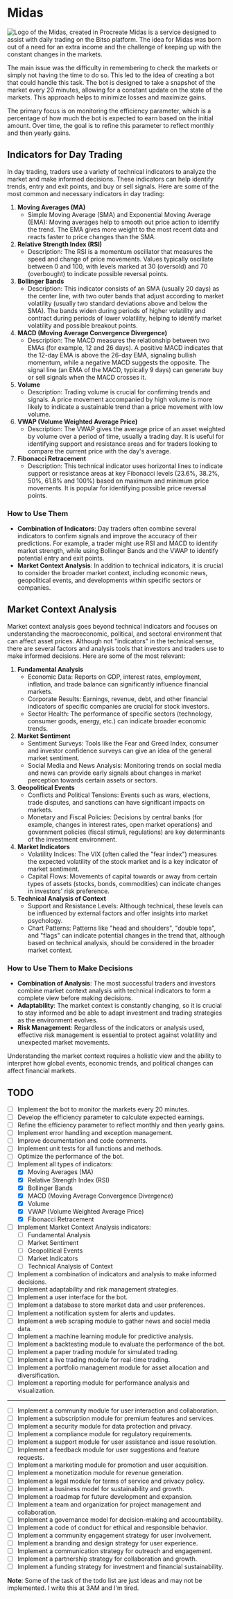 # Midas 
![Logo of the Midas, created in Procreate](assets%2Flogo.png)
Midas is a service designed to assist with daily trading on the Bitso platform. The idea for Midas was born out of a need for an extra income and the challenge of keeping up with the constant changes in the markets. 

The main issue was the difficulty in remembering to check the markets or simply not having the time to do so. This led to the idea of creating a bot that could handle this task. The bot is designed to take a snapshot of the market every 20 minutes, allowing for a constant update on the state of the markets. This approach helps to minimize losses and maximize gains.

The primary focus is on monitoring the efficiency parameter, which is a percentage of how much the bot is expected to earn based on the initial amount. Over time, the goal is to refine this parameter to reflect monthly and then yearly gains.

## Indicators for Day Trading

In day trading, traders use a variety of technical indicators to analyze the market and make informed decisions. These indicators can help identify trends, entry and exit points, and buy or sell signals. Here are some of the most common and necessary indicators in day trading:

1. **Moving Averages (MA)**
   - Simple Moving Average (SMA) and Exponential Moving Average (EMA): Moving averages help to smooth out price action to identify the trend. The EMA gives more weight to the most recent data and reacts faster to price changes than the SMA.
2. **Relative Strength Index (RSI)**
   - Description: The RSI is a momentum oscillator that measures the speed and change of price movements. Values typically oscillate between 0 and 100, with levels marked at 30 (oversold) and 70 (overbought) to indicate possible reversal points.
3. **Bollinger Bands**
   - Description: This indicator consists of an SMA (usually 20 days) as the center line, with two outer bands that adjust according to market volatility (usually two standard deviations above and below the SMA). The bands widen during periods of higher volatility and contract during periods of lower volatility, helping to identify market volatility and possible breakout points.
4. **MACD (Moving Average Convergence Divergence)**
   - Description: The MACD measures the relationship between two EMAs (for example, 12 and 26 days). A positive MACD indicates that the 12-day EMA is above the 26-day EMA, signaling bullish momentum, while a negative MACD suggests the opposite. The signal line (an EMA of the MACD, typically 9 days) can generate buy or sell signals when the MACD crosses it.
5. **Volume**
   - Description: Trading volume is crucial for confirming trends and signals. A price movement accompanied by high volume is more likely to indicate a sustainable trend than a price movement with low volume.
6. **VWAP (Volume Weighted Average Price)**
   - Description: The VWAP gives the average price of an asset weighted by volume over a period of time, usually a trading day. It is useful for identifying support and resistance areas and for traders looking to compare the current price with the day's average.
7. **Fibonacci Retracement**
   - Description: This technical indicator uses horizontal lines to indicate support or resistance areas at key Fibonacci levels (23.6%, 38.2%, 50%, 61.8% and 100%) based on maximum and minimum price movements. It is popular for identifying possible price reversal points.

### How to Use Them

- **Combination of Indicators**: Day traders often combine several indicators to confirm signals and improve the accuracy of their predictions. For example, a trader might use RSI and MACD to identify market strength, while using Bollinger Bands and the VWAP to identify potential entry and exit points.
- **Market Context Analysis**: In addition to technical indicators, it is crucial to consider the broader market context, including economic news, geopolitical events, and developments within specific sectors or companies.

## Market Context Analysis

Market context analysis goes beyond technical indicators and focuses on understanding the macroeconomic, political, and sectoral environment that can affect asset prices. Although not "indicators" in the technical sense, there are several factors and analysis tools that investors and traders use to make informed decisions. Here are some of the most relevant:

1. **Fundamental Analysis**
   - Economic Data: Reports on GDP, interest rates, employment, inflation, and trade balance can significantly influence financial markets.
   - Corporate Results: Earnings, revenue, debt, and other financial indicators of specific companies are crucial for stock investors.
   - Sector Health: The performance of specific sectors (technology, consumer goods, energy, etc.) can indicate broader economic trends.
2. **Market Sentiment**
   - Sentiment Surveys: Tools like the Fear and Greed Index, consumer and investor confidence surveys can give an idea of the general market sentiment.
   - Social Media and News Analysis: Monitoring trends on social media and news can provide early signals about changes in market perception towards certain assets or sectors.
3. **Geopolitical Events**
   - Conflicts and Political Tensions: Events such as wars, elections, trade disputes, and sanctions can have significant impacts on markets.
   - Monetary and Fiscal Policies: Decisions by central banks (for example, changes in interest rates, open market operations) and government policies (fiscal stimuli, regulations) are key determinants of the investment environment.
4. **Market Indicators**
   - Volatility Indices: The VIX (often called the "fear index") measures the expected volatility of the stock market and is a key indicator of market sentiment.
   - Capital Flows: Movements of capital towards or away from certain types of assets (stocks, bonds, commodities) can indicate changes in investors' risk preference.
5. **Technical Analysis of Context**
   - Support and Resistance Levels: Although technical, these levels can be influenced by external factors and offer insights into market psychology.
   - Chart Patterns: Patterns like "head and shoulders", "double tops", and "flags" can indicate potential changes in the trend that, although based on technical analysis, should be considered in the broader market context.

### How to Use Them to Make Decisions

- **Combination of Analysis**: The most successful traders and investors combine market context analysis with technical indicators to form a complete view before making decisions.
- **Adaptability**: The market context is constantly changing, so it is crucial to stay informed and be able to adapt investment and trading strategies as the environment evolves.
- **Risk Management**: Regardless of the indicators or analysis used, effective risk management is essential to protect against volatility and unexpected market movements.

Understanding the market context requires a holistic view and the ability to interpret how global events, economic trends, and political changes can affect financial markets.

## TODO
- [ ] Implement the bot to monitor the markets every 20 minutes.
- [ ] Develop the efficiency parameter to calculate expected earnings.
- [ ] Refine the efficiency parameter to reflect monthly and then yearly gains.
- [ ] Implement error handling and exception management.
- [ ] Improve documentation and code comments.
- [ ] Implement unit tests for all functions and methods.
- [ ] Optimize the performance of the bot.
- [ ] Implement all types of indicators:
    - [X] Moving Averages (MA)
    - [X] Relative Strength Index (RSI)
    - [X] Bollinger Bands
    - [X] MACD (Moving Average Convergence Divergence)
    - [X] Volume
    - [X] VWAP (Volume Weighted Average Price)
    - [X] Fibonacci Retracement
- [ ] Implement Market Context Analysis indicators:
    - [ ] Fundamental Analysis
    - [ ] Market Sentiment
    - [ ] Geopolitical Events
    - [ ] Market Indicators
    - [ ] Technical Analysis of Context
- [ ] Implement a combination of indicators and analysis to make informed decisions.
- [ ] Implement adaptability and risk management strategies.
- [ ] Implement a user interface for the bot.
- [ ] Implement a database to store market data and user preferences.
- [ ] Implement a notification system for alerts and updates.
- [ ] Implement a web scraping module to gather news and social media data.
- [ ] Implement a machine learning module for predictive analysis.
- [ ] Implement a backtesting module to evaluate the performance of the bot.
- [ ] Implement a paper trading module for simulated trading.
- [ ] Implement a live trading module for real-time trading.
- [ ] Implement a portfolio management module for asset allocation and diversification.
- [ ] Implement a reporting module for performance analysis and visualization.

--- 
- [ ] Implement a community module for user interaction and collaboration.
- [ ] Implement a subscription module for premium features and services.
- [ ] Implement a security module for data protection and privacy.
- [ ] Implement a compliance module for regulatory requirements.
- [ ] Implement a support module for user assistance and issue resolution.
- [ ] Implement a feedback module for user suggestions and feature requests.
- [ ] Implement a marketing module for promotion and user acquisition.
- [ ] Implement a monetization module for revenue generation.
- [ ] Implement a legal module for terms of service and privacy policy.
- [ ] Implement a business model for sustainability and growth.
- [ ] Implement a roadmap for future development and expansion.
- [ ] Implement a team and organization for project management and collaboration.
- [ ] Implement a governance model for decision-making and accountability.
- [ ] Implement a code of conduct for ethical and responsible behavior.
- [ ] Implement a community engagement strategy for user involvement.
- [ ] Implement a branding and design strategy for user experience.
- [ ] Implement a communication strategy for outreach and engagement.
- [ ] Implement a partnership strategy for collaboration and growth.
- [ ] Implement a funding strategy for investment and financial sustainability.

**Note**: Some of the task of the todo list are just ideas and may not be implemented. I write this at 3AM and I'm tired.
